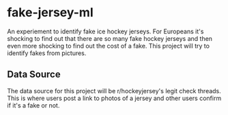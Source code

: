 fake-jersey-ml
==============

An experiement to identify fake ice hockey jerseys. For Europeans it's shocking to find out that there are so many fake hockey jerseys and then even more shocking to find out the cost of a fake. This project will try to identify fakes from pictures.

## Data Source

The data source for this project will be r/hockeyjersey's legit check threads. This is where users post a link to photos of a jersey and other users confirm if it's a fake or not.
